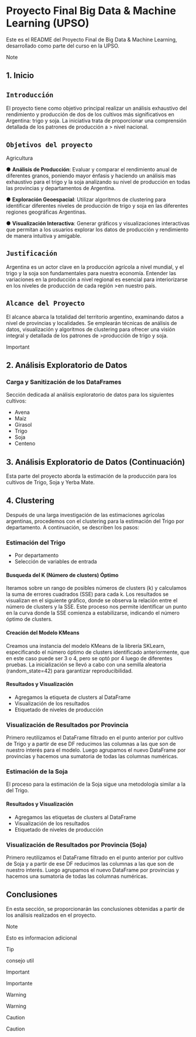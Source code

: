 # Proyecto Final Big Data & Machine Learning (UPSO)

Este es el README del Proyecto Final de Big Data & Machine Learning, desarrollado como parte del curso en la UPSO.

> [!NOTE]
>
> ## 1. Inicio
> ## `Introducción`
> El proyecto tiene como objetivo principal realizar un análisis exhaustivo del rendimiento y producción de dos de los cultivos más significativos en Argentina: trigo y soja. La iniciativa trata de proporcionar una comprensión detallada de los patrones de producción a > nivel nacional.
>
>## `Objetivos del proyecto`
>
>Agricultura
>
>● **Análisis de Producción**: Evaluar y comparar el rendimiento anual de diferentes granos, poniendo mayor énfasis y haciendo un análisis mas exhaustivo para el trigo y la soja analizando su nivel de producción en todas las provincias y departamentos de Argentina.
>
>● **Exploración Geoespacial**: Utilizar algoritmos de clustering para identificar diferentes niveles de producción de trigo y soja en las diferentes regiones geográficas Argentinas.
>
>● **Visualización Interactiva**: Generar gráficos y visualizaciones interactivas que permitan a los usuarios explorar los datos de producción y rendimiento de manera intuitiva y amigable.
>
>
>## `Justificación`
>Argentina es un actor clave en la producción agrícola a nivel mundial, y el trigo y la soja son fundamentales para nuestra economía. Entender las variaciones en la producción a nivel regional es esencial para interiorizarse en los niveles de producción de cada región >en nuestro país.
>
>
>## `Alcance del Proyecto`
>El alcance abarca la totalidad del territorio argentino, examinando datos a nivel de provincias y localidades. Se emplearán técnicas de análisis de datos, visualización y algoritmos de clustering para ofrecer una visión integral y detallada de los patrones de >producción de trigo y soja.

> [!IMPORTANT]
>## 2. Análisis Exploratorio de Datos
>
>### Carga y Sanitización de los DataFrames
>
>Sección dedicada al análisis exploratorio de datos para los siguientes cultivos:
>- Avena
>- Maíz
>- Girasol
>- Trigo
>- Soja
>- Centeno

## 3. Análisis Exploratorio de Datos (Continuación)

Esta parte del proyecto aborda la estimación de la producción para los cultivos de Trigo, Soja y Yerba Mate.

## 4. Clustering

Después de una larga investigación de las estimaciones agrícolas argentinas, procedemos con el clustering para la estimación del Trigo por departamento. A continuación, se describen los pasos:

### Estimación del Trigo

- Por departamento
- Selección de variables de entrada

#### Busqueda del K (Número de clusters) Óptimo

Iteramos sobre un rango de posibles números de clusters (k) y calculamos la suma de errores cuadrados (SSE) para cada k. Los resultados se visualizan en el siguiente gráfico, donde se observa la relación entre el número de clusters y la SSE. Este proceso nos permite identificar un punto en la curva donde la SSE comienza a estabilizarse, indicando el número óptimo de clusters.

#### Creación del Modelo KMeans

Creamos una instancia del modelo KMeans de la librería SKLearn, especificando el número óptimo de clusters identificado anteriormente, que en este caso puede ser 3 o 4, pero se optó por 4 luego de diferentes pruebas. La inicialización se llevó a cabo con una semilla aleatoria (random_state=42) para garantizar reproducibilidad.

#### Resultados y Visualización

- Agregamos la etiqueta de clusters al DataFrame
- Visualización de los resultados
- Etiquetado de niveles de producción

### Visualización de Resultados por Provincia

Primero reutilizamos el DataFrame filtrado en el punto anterior por cultivo de Trigo y a partir de ese DF reducimos las columnas a las que son de nuestro interés para el modelo. Luego agrupamos el nuevo DataFrame por provincias y hacemos una sumatoria de todas las columnas numéricas.

### Estimación de la Soja

El proceso para la estimación de la Soja sigue una metodología similar a la del Trigo.

#### Resultados y Visualización

- Agregamos las etiquetas de clusters al DataFrame
- Visualización de los resultados
- Etiquetado de niveles de producción

### Visualización de Resultados por Provincia (Soja)

Primero reutilizamos el DataFrame filtrado en el punto anterior por cultivo de Soja y a partir de ese DF reducimos las columnas a las que son de nuestro interés. Luego agrupamos el nuevo DataFrame por provincias y hacemos una sumatoria de todas las columnas numéricas.

## Conclusiones

En esta sección, se proporcionarán las conclusiones obtenidas a partir de los análisis realizados en el proyecto.



> [!NOTE]
> Esto es informacion adicional

> [!TIP]
> consejo util

> [!IMPORTANT]
> Importante
 
> [!WARNING]
> Warning

> [!CAUTION]
> Caution
